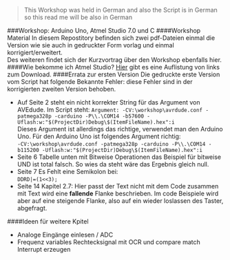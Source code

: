 > This Workshop was held in German and also the Script is in German so this read me will be also in German

###Workshop: Arduino Uno, Atmel Studio 7.0 und C 
####Workshop Material
In diesem Repostitory befinden sich zwei pdf-Dateien einmal die Version wie sie auch in gedruckter Form vorlag und einmal korrigiert/erweitert.  
Des weiteren findet sich der Kurzvortrag über den Workshop ebenfalls hier.
####Wie bekomme ich Atmel Studio?
[Hier](https://www.mikrocontroller.net/articles/Atmel_Studio#Direktlinks_Installer) gibt es eine Auflistung von links zum Download. 
####Errata zur ersten Version
Die gedruckte erste Version vom Script hat folgende Bekannte Fehler: diese Fehler sind in der korrigierten zweiten Version behoben. 

 * Auf Seite 2 steht ein nicht korrekter String für das Argument von AVEdude. Im Script steht: `Argument: -CV:\workshop\avrdude.conf -patmega328p -carduino -P\\.\COM14 -b57600 -Uflash:w:"$(ProjectDir)Debug\$(ItemFileName).hex":i`  
  Dieses Argument ist allerdings das richtige, verwendet man den Arduino Uno.  Für den Arduino Uno ist folgendes Argument richtig:  
  `-CV:\workshop\avrdude.conf -patmega328p -carduino -P\\.\COM14 -b115200 -Uflash:w:"$(ProjectDir)Debug\$(ItemFileName).hex":i`
 * Seite 6 Tabelle unten mit Bitweise Operationen das Beispiel für bitweise UND ist total falsch. So wies da steht wäre das Ergebnis gleich null.
 * Seite 7  Es Fehlt eine Semikolon bei:  
   `DDRD|=(1<<3);`
 * Seite 14 Kapitel 2.7: Hier passt der Text nicht mit dem Code zusammen mit Text wird eine **fallende** Flanke beschrieben. Im code Beispiele wird aber auf eine steigende Flanke, also auf ein wieder loslassen des Taster, abgefragt. 

 ####Ideen für weitere Kpitel
 * Analoge Eingänge einlesen / ADC
 * Frequenz variables Rechtecksignal mit OCR und compare match Interrupt erzeugen